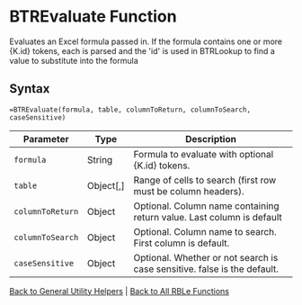 # BTREvaluate Function

Evaluates an Excel formula passed in.  If the formula contains one or more {K.id} tokens, each is parsed and the 'id' is used in BTRLookup to find a value to substitute into the formula

## Syntax

```excel
=BTREvaluate(formula, table, columnToReturn, columnToSearch, caseSensitive)
```

Parameter | Type | Description
---|---|---
`formula` | String | Formula to evaluate with optional {K.id} tokens.
`table` | Object[,] | Range of cells to search (first row must be column headers).
`columnToReturn` | Object | Optional. Column name containing return value. Last column is default
`columnToSearch` | Object | Optional. Column name to search.  First column is default.
`caseSensitive` | Object | Optional.  Whether or not search is case sensitive. false is the default.

[Back to General Utility Helpers](RBLeGeneralUtilityHelpers.md) | [Back to All RBLe Functions](RBLe.md#function-documentation)